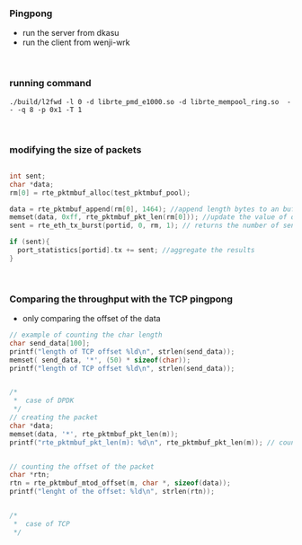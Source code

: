 ### Pingpong

- run the server from dkasu
- run the client from wenji-wrk

<br>

### running command
```
./build/l2fwd -l 0 -d librte_pmd_e1000.so -d librte_mempool_ring.so  -- -q 8 -p 0x1 -T 1
```

<br>


### modifying the size of packets

```c

int sent;
char *data;
rm[0] = rte_pktmbuf_alloc(test_pktmbuf_pool);

data = rte_pktmbuf_append(rm[0], 1464); //append length bytes to an buff
memset(data, 0xff, rte_pktmbuf_pkt_len(rm[0])); //update the value of data
sent = rte_eth_tx_burst(portid, 0, rm, 1); // returns the number of sent packets

if (sent){
  port_statistics[portid].tx += sent; //aggregate the results
}

```

<br>

### Comparing the throughput with the TCP pingpong
- only comparing the offset of the data
```c
// example of counting the char length
char send_data[100];
printf("length of TCP offset %ld\n", strlen(send_data));
memset( send_data, '*', (50) * sizeof(char));
printf("length of TCP offset %ld\n", strlen(send_data));

```


```c

/*
 *  case of DPDK
 */
// creating the packet
char *data;
memset(data, '*', rte_pktmbuf_pkt_len(m));
printf("rte_pktmbuf_pkt_len(m): %d\n", rte_pktmbuf_pkt_len(m)); // count the packet length


// counting the offset of the packet
char *rtn;
rtn = rte_pktmbuf_mtod_offset(m, char *, sizeof(data));
printf("lenght of the offset: %ld\n", strlen(rtn));


/*
 *  case of TCP
 */




```
